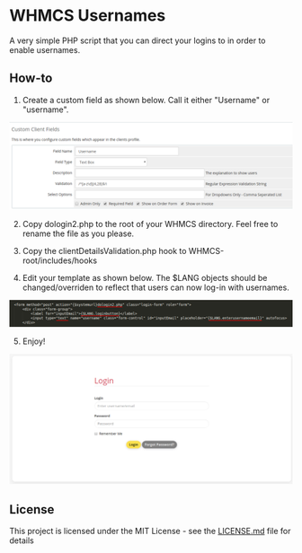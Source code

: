 # WHMCS Usernames

A very simple PHP script that you can direct your logins to in order to enable usernames.

## How-to

1. Create a custom field as shown below. Call it either "Username" or "username".

![field](screenshots/customfield.png?raw=true "customfield") 

2. Copy dologin2.php to the root of your WHMCS directory. Feel free to rename the file as you please.

3. Copy the clientDetailsValidation.php hook to WHMCS-root/includes/hooks

4. Edit your template as shown below. The $LANG objects should be changed/overriden to reflect that users can now log-in with usernames.

![template](screenshots/login-tpl.png?raw=true "template") 

5. Enjoy!

![login](screenshots/login.png?raw=true "login") 


## License

This project is licensed under the MIT License - see the [LICENSE.md](LICENSE.md) file for details